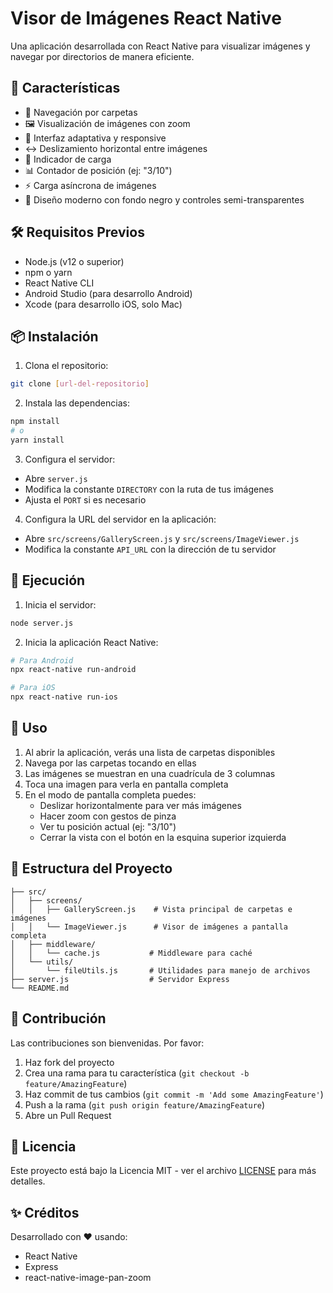 # Visor de Imágenes React Native

Una aplicación desarrollada con React Native para visualizar imágenes y navegar por directorios de manera eficiente.

## 🌟 Características

- 📁 Navegación por carpetas
- 🖼️ Visualización de imágenes con zoom
- 📱 Interfaz adaptativa y responsive
- ↔️ Deslizamiento horizontal entre imágenes
- 🔄 Indicador de carga
- 📊 Contador de posición (ej: "3/10")
- ⚡ Carga asíncrona de imágenes
- 🎨 Diseño moderno con fondo negro y controles semi-transparentes

## 🛠️ Requisitos Previos

- Node.js (v12 o superior)
- npm o yarn
- React Native CLI
- Android Studio (para desarrollo Android)
- Xcode (para desarrollo iOS, solo Mac)

## 📦 Instalación

1. Clona el repositorio:
```bash
git clone [url-del-repositorio]
```

2. Instala las dependencias:
```bash
npm install
# o
yarn install
```

3. Configura el servidor:
- Abre `server.js`
- Modifica la constante `DIRECTORY` con la ruta de tus imágenes
- Ajusta el `PORT` si es necesario

4. Configura la URL del servidor en la aplicación:
- Abre `src/screens/GalleryScreen.js` y `src/screens/ImageViewer.js`
- Modifica la constante `API_URL` con la dirección de tu servidor

## 🚀 Ejecución

1. Inicia el servidor:
```bash
node server.js
```

2. Inicia la aplicación React Native:
```bash
# Para Android
npx react-native run-android

# Para iOS
npx react-native run-ios
```

## 📱 Uso

1. Al abrir la aplicación, verás una lista de carpetas disponibles
2. Navega por las carpetas tocando en ellas
3. Las imágenes se muestran en una cuadrícula de 3 columnas
4. Toca una imagen para verla en pantalla completa
5. En el modo de pantalla completa puedes:
   - Deslizar horizontalmente para ver más imágenes
   - Hacer zoom con gestos de pinza
   - Ver tu posición actual (ej: "3/10")
   - Cerrar la vista con el botón en la esquina superior izquierda

## 🔧 Estructura del Proyecto

```
├── src/
│   ├── screens/
│   │   ├── GalleryScreen.js    # Vista principal de carpetas e imágenes
│   │   └── ImageViewer.js      # Visor de imágenes a pantalla completa
│   ├── middleware/
│   │   └── cache.js           # Middleware para caché
│   └── utils/
│       └── fileUtils.js       # Utilidades para manejo de archivos
├── server.js                  # Servidor Express
└── README.md
```

## 🤝 Contribución

Las contribuciones son bienvenidas. Por favor:

1. Haz fork del proyecto
2. Crea una rama para tu característica (`git checkout -b feature/AmazingFeature`)
3. Haz commit de tus cambios (`git commit -m 'Add some AmazingFeature'`)
4. Push a la rama (`git push origin feature/AmazingFeature`)
5. Abre un Pull Request

## 📄 Licencia

Este proyecto está bajo la Licencia MIT - ver el archivo [LICENSE](LICENSE) para más detalles.

## ✨ Créditos

Desarrollado con ❤️ usando:
- React Native
- Express
- react-native-image-pan-zoom 